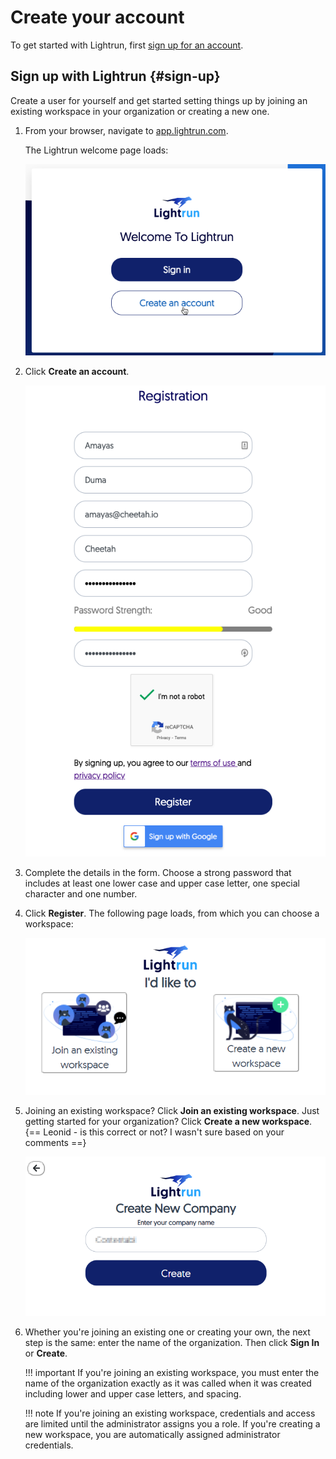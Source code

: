# Create your account

To get started with Lightrun, first [sign up for an account](#sign-up).

## Sign up with Lightrun {#sign-up}

Create a user for yourself and get started setting things up by joining an existing workspace in your organization or creating a new one. 

1. From your browser, navigate to [app.lightrun.com](https://app.lightrun.com). 

    The Lightrun welcome page loads: 

    ![Create a Lightrun account -half](assets/images/saas-login-create.png) 

2. Click **Create an account**. 

    ![Register your account -half](assets/images/register-user.png) 
	
3. Complete the details in the form. Choose a strong password that includes at least one lower case and upper case letter, one special character and one number. 

4. Click **Register**. The following page loads, from which you can choose a workspace: 

    ![Choose Lightrun workspace -half](assets/images/create-workspace.png)
	
5. Joining an existing workspace? Click **Join an existing workspace**. Just getting started for your organization? Click **Create a new workspace**. {== Leonid - is this correct or not? I wasn't sure based on your comments ==}

    ![Create a new space -half](assets/images/create-workspace2.png)
	
6. Whether you're joining an existing one or creating your own, the next step is the same: enter the name of the organization. Then click **Sign In** or **Create**.

    !!! important
        If you're joining an existing workspace, you must enter the name of the organization exactly as it was called when it was created including lower and upper case letters, and spacing.
    
	!!! note
        If you're joining an existing workspace, credentials and access are limited until the administrator assigns you a role. If you're creating a new workspace, you are automatically assigned administrator credentials.
